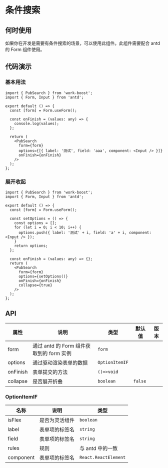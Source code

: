 # 条件搜索

## 何时使用

如果你在开发是需要有条件搜索的场景，可以使用此组件。此组件需要配合 antd 的 Form 组件使用。

## 代码演示

### 基本用法

```tsx
import { PubSearch } from 'work-boost';
import { Form, Input } from 'antd';

export default () => {
  const [form] = Form.useForm();

  const onFinish = (values: any) => {
    console.log(values);
  };

  return (
    <PubSearch
      form={form}
      options={[{ label: '测试', field: 'aaa', component: <Input /> }]}
      onFinish={onFinish}
    />
  );
};
```

### 展开收起

```tsx
import { PubSearch } from 'work-boost';
import { Form, Input } from 'antd';

export default () => {
  const [form] = Form.useForm();

  const setOptions = () => {
    const options = [];
    for (let i = 0; i < 10; i++) {
      options.push({ label: '测试' + i, field: 'a' + i, component: <Input /> });
    }
    return options;
  };

  const onFinish = (values: any) => {};
  return (
    <PubSearch
      form={form}
      options={setOptions()}
      onFinish={onFinish}
      collapse={true}
    />
  );
};
```

## API

| 属性     | 说明                                     | 类型           | 默认值  | 版本 |
| -------- | ---------------------------------------- | -------------- | ------- | ---- |
| form     | 通过 antd 的 Form 组件获取到的 form 实例 | `form`         |         |      |
| options  | 通过驱动渲染表单的数据                   | `OptionItemIF` |         |      |
| onFinish | 表单提交的方法                           | `()=>void`     |         |      |
| collapse | 是否展开折叠                             | `boolean`      | `false` |      |

### OptionItemIF

| 名称      | 说明           | 类型                 |
| --------- | -------------- | -------------------- |
| isFlex    | 是否为灵活组件 | `boolean`            |
| label     | 表单项的标签名 | `string`             |
| field     | 表单项的标签名 | `string`             |
| rules     | 规则           | 与 antd 中的一致     |
| component | 表单项的标签名 | `React.ReactElement` |
